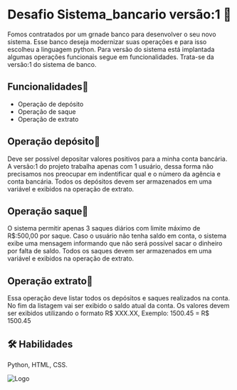 # Desafio Sistema_bancario versão:1 🏦
Fomos contratados por um grnade banco para desenvolver o seu novo sistema.
Esse banco deseja modernizar suas operações e para isso escolheu a linguagem python.
Para versão do sistema está implantada algumas operações funcionais segue em 
funcionalidades.
Trata-se da versão:1 do sistema de banco.

## Funcionalidades🧭
- Operação de depósito
- Operação de saque
- Operação de extrato

## Operação depósito🥇

Deve ser possível depositar valores positivos para a minha conta bancária.
A versão:1 do projeto trabalha apenas com 1 usuário, dessa forma não precisamos nos preocupar em indentificar qual e o número da agência e conta bancária.
Todos os depósitos devem ser armazenados em uma variável e exibidos na operação de extrato.

## Operação saque🥈

O sistema permitir apenas 3 saques diários com limite  máximo de R$:500,00 por saque. Caso o usuário não tenha  saldo em conta, o sistema exibe uma mensagem informando
que não será possível sacar o dinheiro por falta  de saldo. Todos os saques  devem ser armazenados em uma variável e exibidos na operação de extrato.

## Operação extrato🥉

Essa operação deve listar todos os depósitos e saques realizados na conta. No fim da listagem vai ser exibido o saldo atual da conta.
Os valores devem ser exibidos utilizando o formato R$ XXX.XX,
Exemplo:
1500.45 = R$ 1500.45

## 🛠 Habilidades
Python, HTML, CSS.

![Logo](https://www.alura.com.br/artigos/assets/python-origem/gif-1.gif)




